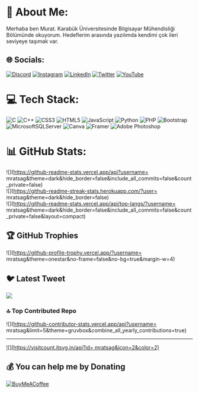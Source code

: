 # 💫 About Me:
Merhaba ben Murat. Karabük Üniversitesinde Bilgisayar Mühendisliği Bölümünde okuyorum. Hedeflerim arasında yazılımda kendimi çok ileri seviyeye taşımak var. 


## 🌐 Socials:
[![Discord](https://img.shields.io/badge/Discord-%237289DA.svg?logo=discord&logoColor=white)](https://discord.gg/https://discord.gg/K58GEfkC) [![Instagram](https://img.shields.io/badge/Instagram-%23E4405F.svg?logo=Instagram&logoColor=white)](https://instagram.com/mrat.sag) [![LinkedIn](https://img.shields.io/badge/LinkedIn-%230077B5.svg?logo=linkedin&logoColor=white)](https://linkedin.com/in/https://www.linkedin.com/in/murat-sa%C4%9F-638708196) [![Twitter](https://img.shields.io/badge/Twitter-%231DA1F2.svg?logo=Twitter&logoColor=white)](https://twitter.com/mratsagg) [![YouTube](https://img.shields.io/badge/YouTube-%23FF0000.svg?logo=YouTube&logoColor=white)](https://youtube.com/@UCgaARWHOV74GvAmzcHJqHPw) 

# 💻 Tech Stack:
![C](https://img.shields.io/badge/c-%2300599C.svg?style=plastic&logo=c&logoColor=white) ![C++](https://img.shields.io/badge/c++-%2300599C.svg?style=plastic&logo=c%2B%2B&logoColor=white) ![CSS3](https://img.shields.io/badge/css3-%231572B6.svg?style=plastic&logo=css3&logoColor=white) ![HTML5](https://img.shields.io/badge/html5-%23E34F26.svg?style=plastic&logo=html5&logoColor=white) ![JavaScript](https://img.shields.io/badge/javascript-%23323330.svg?style=plastic&logo=javascript&logoColor=%23F7DF1E) ![Python](https://img.shields.io/badge/python-3670A0?style=plastic&logo=python&logoColor=ffdd54) ![PHP](https://img.shields.io/badge/php-%23777BB4.svg?style=plastic&logo=php&logoColor=white) ![Bootstrap](https://img.shields.io/badge/bootstrap-%23563D7C.svg?style=plastic&logo=bootstrap&logoColor=white) ![MicrosoftSQLServer](https://img.shields.io/badge/Microsoft%20SQL%20Sever-CC2927?style=plastic&logo=microsoft%20sql%20server&logoColor=white) ![Canva](https://img.shields.io/badge/Canva-%2300C4CC.svg?style=plastic&logo=Canva&logoColor=white) ![Framer](https://img.shields.io/badge/Framer-black?style=plastic&logo=framer&logoColor=blue) ![Adobe Photoshop](https://img.shields.io/badge/adobephotoshop-%2331A8FF.svg?style=plastic&logo=adobephotoshop&logoColor=white)
# 📊 GitHub Stats:
![](https://github-readme-stats.vercel.app/api?username= mratsag&theme=dark&hide_border=false&include_all_commits=false&count_private=false)<br/>
![](https://github-readme-streak-stats.herokuapp.com/?user= mratsag&theme=dark&hide_border=false)<br/>
![](https://github-readme-stats.vercel.app/api/top-langs/?username= mratsag&theme=dark&hide_border=false&include_all_commits=false&count_private=false&layout=compact)

## 🏆 GitHub Trophies
![](https://github-profile-trophy.vercel.app/?username= mratsag&theme=onestar&no-frame=false&no-bg=true&margin-w=4)

## 🐦 Latest Tweet
[![](https://gtce.itsvg.in/api?username=mratsagg)](https://github.com/VishwaGauravIn/github-twitter-card-embed)

### 🔝 Top Contributed Repo
![](https://github-contributor-stats.vercel.app/api?username= mratsag&limit=5&theme=gruvbox&combine_all_yearly_contributions=true)

---
[![](https://visitcount.itsvg.in/api?id= mratsag&icon=2&color=2)](https://visitcount.itsvg.in)

  ## 💰 You can help me by Donating
  [![BuyMeACoffee](https://img.shields.io/badge/Buy%20Me%20a%20Coffee-ffdd00?style=for-the-badge&logo=buy-me-a-coffee&logoColor=black)](https://buymeacoffee.com/mrat.sag) 

  
<!-- Proudly created with GPRM ( https://gprm.itsvg.in ) -->
<!---
mratsag/mratsag is a ✨ special ✨ repository because its `README.md` (this file) appears on your GitHub profile.
You can click the Preview link to take a look at your changes.
--->
